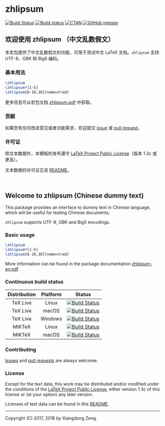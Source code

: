 # zhlipsum

[![Build Status](https://img.shields.io/travis/Stone-Zeng/zhlipsum.svg)](#continuous-build-status)
[![Build status](https://ci.appveyor.com/api/projects/status/rhftdsngpgp9u0xh?svg=true)](#continuous-build-status)
[![CTAN](https://img.shields.io/ctan/v/zhlipsum.svg)](https://www.ctan.org/pkg/zhlipsum)
[![GitHub release](https://img.shields.io/github/release/Stone-Zeng/zhlipsum/all.svg)](https://github.com/Stone-Zeng/zhlipsum/releases/latest)

## 欢迎使用 zhlipsum （中文乱数假文）

本宏包提供了中文乱数假文的功能，可用于测试中文 LaTeX 文档。`zhlipsum` 支持 UTF-8、GBK 和 Big5 编码。

### 基本用法

```latex
\zhlipsum
\zhlipsum*[1-5]
\zhlipsum[6-10,18][name=trad]
```

更多信息可从宏包文档 [zhlipsum.pdf](http://mirror.ctan.org/macros/latex/contrib/zhlipsum/zhlipsum.pdf) 中获取。

### 贡献

如果您有任何改进意见或者功能需求，欢迎提交 [issue](https://github.com/Stone-Zeng/zhlipsum/issues) 或 [pull request](https://github.com/Stone-Zeng/zhlipsum/pulls)。

### 许可证

除文本数据外，本模板的发布遵守 [LaTeX Project Public License](http://www.latex-project.org/lppl.txt)（版本 1.3c 或更高）。

文本数据的许可证见该 [README](https://github.com/Stone-Zeng/zhlipsum/blob/master/data/README.md)。

<br>

## Welcome to zhlipsum (Chinese dummy text)

This package provides an interface to dummy text in Chinese language, which will be useful for testing Chinese documents.

`zhlipsum` supports UTF-8, GBK and Big5 encodings.

### Basic usage

```latex
\zhlipsum
\zhlipsum*[1-5]
\zhlipsum[6-10,18][name=trad]
```

More information can be found in the package documentation [zhlipsum-en.pdf](http://mirror.ctan.org/macros/latex/contrib/zhlipsum/zhlipsum-en.pdf).

### Continuous build status

| Distribution | Platform | Status |
| :----------: | :------: | :----: |
| TeX Live     | Linux    | [![Build Status][1.1]][travis]   |
| TeX Live     | macOS    | [![Build Status][1.2]][travis]   |
| TeX Live     | Windows  | [![Build Status][2.1]][appveyor] |
| MiKTeX       | Linux    | [![Build Status][1.3]][travis]   |
| MiKTeX       | macOS    | [![Build Status][1.4]][travis]   |

[1.1]: https://travis-matrix-badges.herokuapp.com/repos/Stone-Zeng/zhlipsum/branches/master/1
[1.2]: https://travis-matrix-badges.herokuapp.com/repos/Stone-Zeng/zhlipsum/branches/master/2
[1.3]: https://travis-matrix-badges.herokuapp.com/repos/Stone-Zeng/zhlipsum/branches/master/3
[1.4]: https://travis-matrix-badges.herokuapp.com/repos/Stone-Zeng/zhlipsum/branches/master/4
[2.1]: https://appveyor-matrix-badges.herokuapp.com/repos/Stone-Zeng/zhlipsum/branch/master/1

[travis]:   https://travis-ci.org/Stone-Zeng/zhlipsum
[appveyor]: https://ci.appveyor.com/project/Stone-Zeng/zhlipsum

### Contributing

[Issues](https://github.com/Stone-Zeng/zhlipsum/issues) and [pull requests](https://github.com/Stone-Zeng/zhlipsum/pulls) are always welcome.

### License

Except for the text data, this work may be distributed and/or modified under the conditions of the [LaTeX Project Public License](http://www.latex-project.org/lppl.txt), either version 1.3c of this license or (at your option) any later version.

Licenses of text data can be found in this [README](https://github.com/Stone-Zeng/zhlipsum/blob/master/data/README.md).

-----

Copyright (C) 2017, 2018 by Xiangdong Zeng.
